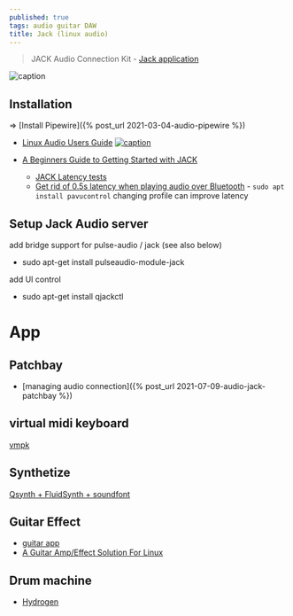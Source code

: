 ```yaml
---
published: true
tags: audio guitar DAW
title: Jack (linux audio)
---
```

> JACK Audio Connection Kit - [Jack application](http://jackaudio.org/applications/)

![caption](https://linuxaudio.github.io/libremusicproduction/html/sites/default/files/articles/Jacklogo.png)


## Installation

=> [Install Pipewire]({% post_url 2021-03-04-audio-pipewire %})

- [Linux Audio Users Guide](http://linux-audio.com/)
[ ![caption](http://linux-audio.com/images/linux-audio-stack.png)](http://linux-audio.com/)




- [A Beginners Guide to Getting Started with JACK](https://linuxaudio.github.io/libremusicproduction/html/articles/demystifying-jack-%e2%80%93-beginners-guide-getting-started-jack.html)
	- [JACK Latency tests](https://wiki.linuxaudio.org/wiki/jack_latency_tests)
    - [Get rid of 0.5s latency when playing audio over Bluetooth](https://askubuntu.com/questions/145935/get-rid-of-0-5s-latency-when-playing-audio-over-bluetooth-with-a2dp) - `sudo apt install pavucontrol` changing profile can improve latency
    
## Setup Jack Audio server
add bridge support for pulse-audio / jack (see also below)
- sudo apt-get install pulseaudio-module-jack

add UI control 
- sudo apt-get install qjackctl

# App

## Patchbay 
- [managing audio connection]({% post_url 2021-07-09-audio-jack-patchbay %})

## virtual midi keyboard

[vmpk](http://vmpk.sourceforge.net/)

## Synthetize

[Qsynth + FluidSynth + soundfont](https://askubuntu.com/questions/34391/virtual-midi-piano-keyboard-setup)

## Guitar Effect

- [guitar app](http://linuxmao.org/Le+coin+des+guitaristes)
- [A Guitar Amp/Effect Solution For Linux](https://soosck.wordpress.com/2011/01/12/guitar-amplifier-effect-solution-linux/)

## Drum machine

- [Hydrogen](http://hydrogen-music.org/hcms/)
